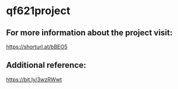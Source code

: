 # qf621project
## For more information about the project visit:
https://shorturl.at/bBEO5


## Additional reference:
https://bit.ly/3wzRWwt
